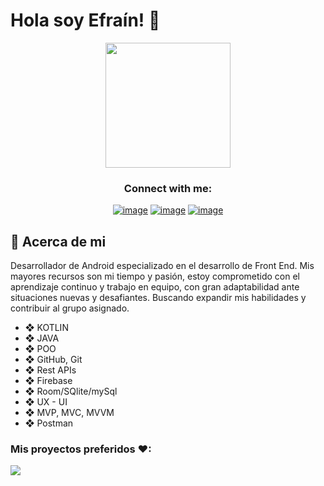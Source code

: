 <!--suppress HtmlDeprecatedAttribute -->
# Hola soy Efraín! 👋

<div align="center">
<img src="https://media.licdn.com/dms/image/D4D16AQHm8cOyHRYT7g/profile-displaybackgroundimage-shrink_350_1400/0/1693028217680?e=1698278400&v=beta&t=nJmCsgxahkLH64q9zxFUBrtB86EQAcUqZx0_TBoAjtk" height="200"/>
</div>

<h3 align="center">Connect with me:</h3>
<div align="center">

[![image](https://img.shields.io/badge/LinkedIn-0077B5?style=for-the-badge&logo=linkedin&logoColor=white)](https://www.linkedin.com/in/efrain-morales-contrera-1848801ba)
[![image](https://img.shields.io/badge/Instagram-E4405F?style=for-the-badge&logo=instagram&logoColor=white)](https://www.instagram.com/efrain.morales.9041/)
[![image](https://img.shields.io/badge/Gmail-D14836?style=for-the-badge&logo=gmail&logoColor=white)](mailto:eframorales421@gmail.com)
  
</div>

## 📖 Acerca de mi
Desarrollador de Android especializado en el desarrollo de Front End. 
Mis mayores recursos son mi tiempo y pasión, estoy comprometido con el aprendizaje continuo y trabajo en equipo, con gran adaptabilidad ante situaciones nuevas y desafiantes. Buscando expandir mis habilidades y contribuir al grupo asignado.

* ❖	KOTLIN 
* ❖	JAVA
* ❖	POO
* ❖	GitHub, Git
* ❖	Rest APIs
* ❖	Firebase
* ❖	Room/SQlite/mySql
* ❖	UX - UI
* ❖	MVP, MVC, MVVM
* ❖	Postman 


### Mis proyectos preferidos ♥:

<a href="https://github.com/efra621/Notes-Room-Ef">
 <img align="center" src="https://github-readme-stats.vercel.app/api/pin/?username=efra621&repo=Notes-Room-Ef&theme=tokyonight" />
</a>

